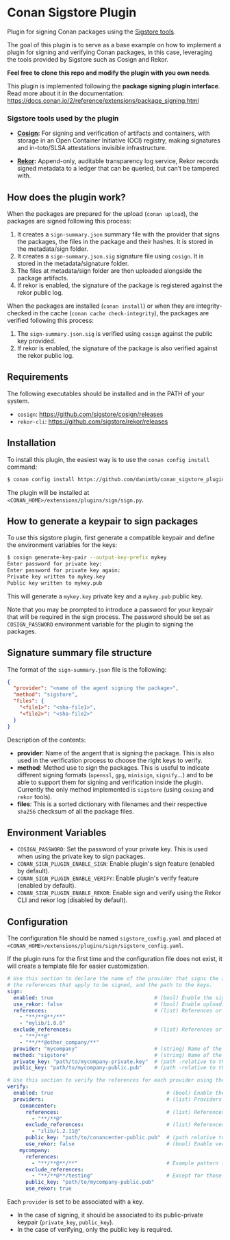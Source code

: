 # Conan Sigstore Plugin

Plugin for signing Conan packages using the [Sigstore tools](https://www.sigstore.dev/).

The goal of this plugin is to serve as a base example on how to implement a plugin for signing and verifying Conan
packages, in this case, leveraging the tools provided by Sigstore such as Cosign and Rekor.

**Feel free to clone this repo and modify the plugin with you own needs**.

This plugin is implemented following the **package signing plugin interface**.
Read more about it in the documentation: https://docs.conan.io/2/reference/extensions/package_signing.html

### Sigstore tools used by the plugin

- **[Cosign](https://github.com/sigstore/cosign):** For signing and verification of artifacts and containers,
  with storage in an Open Container Initiative (OCI) registry, making signatures and in-toto/SLSA attestations invisible
  infrastructure.

- **[Rekor](https://github.com/sigstore/rekor):** Append-only, auditable transparency log service, Rekor records signed 
  metadata to a ledger that can be queried, but can’t be tampered with.


## How does the plugin work?

When the packages are prepared for the upload (`conan upload`), the packages are signed following this process:
  1. It creates a `sign-summary.json` summary file with the provider that signs the packages, the files in the package
     and their hashes. It is stored in the metadata/sign folder.
  2. It creates a `sign-summary.json.sig` signature file using `cosign`. It is stored in the metadata/signature folder.
  3. The files at metadata/sign folder are then uploaded alongside the package artifacts.
  4. If rekor is enabled, the signature of the package is registered against the rekor public log.

When the packages are installed (`conan install`) or when they are integrity-checked in the cache
(`conan cache check-integrity`), the packages are verified following this process:

  1. The `sign-summary.json.sig` is verified using `cosign` against the public key provided.
  2. If rekor is enabled, the signature of the package is also verified against the rekor public log.

## Requirements

The following executables should be installed and in the PATH of your system.

- ``cosign``: https://github.com/sigstore/cosign/releases
- ``rekor-cli``: https://github.com/sigstore/rekor/releases

## Installation

To install this plugin, the easiest way is to use the ``conan config install`` command:

```bash
$ conan config install https://github.com/danimtb/conan_sigstore_plugin.git
```

The plugin will be installed at ``<CONAN_HOME>/extensions/plugins/sign/sign.py``.

## How to generate a keypair to sign packages

To use this sigstore plugin, first generate a compatible keypair and define the environment variables for the keys:

```bash
$ cosign generate-key-pair --output-key-prefix mykey
Enter password for private key:
Enter password for private key again:
Private key written to mykey.key
Public key written to mykey.pub
```

This will generate a ``mykey.key`` private key and a ``mykey.pub`` public key.

Note that you may be prompted to introduce a password for your keypair that will be required in the sign process.
The password should be set as ``COSIGN_PASSWORD`` environment variable for the plugin to signing the packages.

## Signature summary file structure

The format of the `sign-summary.json` file is the following:

```json
{
  "provider": "<name of the agent signing the package>",
  "method": "sigstore",
  "files": {
    "<file1>": "<sha-file1>",
    "<file2>": "<sha-file2>"
  }
}
```
Description of the contents:

- **provider**: Name of the angent that is signing the package. This is also used in the verification process to choose the
  right keys to verify.
- **method**: Method use to sign the packages. This is useful to indicate different signing formats
  (`openssl`, `gpg`, `minisign`, `signify`...) and to be able to support them for signing and verification inside the
  plugin. Currently the only method implemented is `sigstore` (using `cosing` and `rekor` tools).
- **files**: This is a sorted dictionary with filenames and their respective `sha256` checksum of all the package files.

## Environment Variables

- ``COSIGN_PASSWORD``: Set the password of your private key. This is used when using the private key to sign packages.
- ``CONAN_SIGN_PLUGIN_ENABLE_SIGN``: Enable plugin's sign feature (enabled by default).
- ``CONAN_SIGN_PLUGIN_ENABLE_VERIFY``: Enable plugin's verify feature (enabled by default).
- ``CONAN_SIGN_PLUGIN_ENABLE_REKOR``: Enable sign and verify using the Rekor CLI and rekor log  (disabled by default).

## Configuration

The configuration file should be named ``sigstore_config.yaml`` and placed 
at ``<CONAN_HOME>/extensions/plugins/sign/sigstore_config.yaml``.

If the plugin runs for the first time and the configuration file does not exist, it will create a template
file for easier customization.

```yaml
# Use this section to declare the name of the provider that signs the artifacts,
# the references that apply to be signed, and the path to the keys.
sign:
  enabled: true                                 # (bool) Enable the signature of packages.
  use_rekor: false                              # (bool) Enable uploading the signature to the public Rekor transparency log.
  references:                                   # (list) References or pattern of references that should be signed.
    - "**/**@**/**"
    - "mylib/1.0.0"
  exclude_references:                           # (list) References or pattern of references that should NOT be signed.
    - "**/**@"
    - "**/**@other_company/**"
  provider: "mycompany"                         # (string) Name of the provider used to sign the packages.
  method: "sigstore"                            # (string) Name of the tool used to sign the packages.
  private_key: "path/to/mycompany-private.key"  # (path -relative to this config file-) Private key to sign the packages with.
  public_key: "path/to/mycompany-public.pub"    # (path -relative to this config file-) Public key to sign the packages with.

# Use this section to verify the references for each provider using the corresponding public key.
verify:
  enabled: true                                     # (bool) Enable the verification signature of packages.
  providers:                                        # (list) Providers that sign the packages for verification.
    conancenter:
      references:                                   # (list) References or pattern that should be verified.
        - "**/**@"
      exclude_references:                           # (list) References or pattern that should NOT be verified.
        - "zlib/1.2.11@"
      public_key: "path/to/conancenter-public.pub"  # (path relative to this file) Public key to verify the packages with.
      use_rekor: false                              # (bool) Enable verifying the signature against the public Rekor transparency log.
    mycompany:
      references:
        - "**/**@**/**"                             # Example pattern to verify all the references for mycompany provider.
      exclude_references:
        - "**/**@**/testing"                        # Except for those references that have testing as channel.
      public_key: "path/to/mycompany-public.pub"
      use_rekor: true
```

Each ``provider`` is set to be associated with a key.
- In the case of signing, it should be associated to its public-private keypair (``private_key``, ``public_key``).
- In the case of verifying, only the public key is required.
